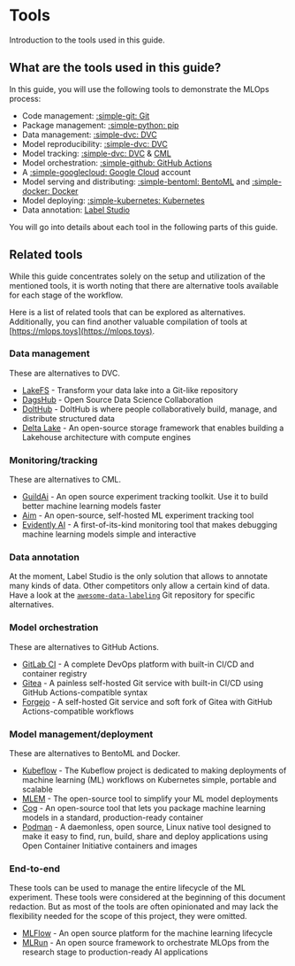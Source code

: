 # Tools

Introduction to the tools used in this guide.

## What are the tools used in this guide?

In this guide, you will use the following tools to demonstrate the MLOps
process:

- Code management: [:simple-git: Git](https://git-scm.com/)
- Package management: [:simple-python: pip](https://pip.pypa.io/)
- Data management: [:simple-dvc: DVC](https://dvc.org/)
- Model reproducibility: [:simple-dvc: DVC](https://dvc.org/)
- Model tracking: [:simple-dvc: DVC](https://dvc.org/) & [CML](https://cml.dev/)
- Model orchestration:
  [:simple-github: GitHub Actions](https://github.com/features/actions)
- A [:simple-googlecloud: Google Cloud](https://cloud.google.com) account
- Model serving and distributing:
  [:simple-bentoml: BentoML](https://bentoml.com/) and
  [:simple-docker: Docker](https://docker.com/)
- Model deploying: [:simple-kubernetes: Kubernetes](https://kubernetes.io/)
- Data annotation: [Label Studio](https://labelstud.io/)

You will go into details about each tool in the following parts of this guide.

<!-- TODO: Add an illustration to display the different tools and their
purposes? -->

## Related tools

While this guide concentrates solely on the setup and utilization of the
mentioned tools, it is worth noting that there are alternative tools available
for each stage of the workflow.

Here is a list of related tools that can be explored as alternatives.
Additionally, you can find another valuable compilation of tools at
[https://mlops.toys](https://mlops.toys).

### Data management

These are alternatives to DVC.

- [LakeFS](https://lakefs.io/) - Transform your data lake into a Git-like
  repository
- [DagsHub](https://dagshub.com/) - Open Source Data Science Collaboration
- [DoltHub](https://www.dolthub.com/) - DoltHub is where people collaboratively
  build, manage, and distribute structured data
- [Delta Lake](https://delta.io/) - An open-source storage framework that
  enables building a Lakehouse architecture with compute engines

### Monitoring/tracking

These are alternatives to CML.

- [GuildAi](https://guild.ai/) - An open source experiment tracking toolkit. Use
  it to build better machine learning models faster
- [Aim](https://aimstack.io/) - An open-source, self-hosted ML experiment
  tracking tool
- [Evidently AI](https://evidentlyai.com/) - A first-of-its-kind monitoring tool
  that makes debugging machine learning models simple and interactive

### Data annotation

At the moment, Label Studio is the only solution that allows to annotate many
kinds of data. Other competitors only allow a certain kind of data. Have a look
at the
[`awesome-data-labeling`](https://github.com/heartexlabs/awesome-data-labeling)
Git repository for specific alternatives.

### Model orchestration

These are alternatives to GitHub Actions.

- [GitLab CI](https://about.gitlab.com/topics/ci-cd/) - A complete DevOps platform with built-in CI/CD and container registry
- [Gitea](https://about.gitea.com/) - A painless self-hosted Git service with
  built-in CI/CD using GitHub Actions-compatible syntax
- [Forgejo](https://forgejo.org/) - A self-hosted Git service and soft fork of
  Gitea with GitHub Actions-compatible workflows

### Model management/deployment

These are alternatives to BentoML and Docker.

- [Kubeflow](https://www.kubeflow.org/) - The Kubeflow project is dedicated to
  making deployments of machine learning (ML) workflows on Kubernetes simple,
  portable and scalable
- [MLEM](https://mlem.ai/) - The open-source tool to simplify your ML model
  deployments
- [Cog](https://github.com/replicate/cog) - An open-source tool that lets you
  package machine learning models in a standard, production-ready container
- [Podman](https://podman.io/) - A daemonless, open source, Linux native tool
  designed to make it easy to find, run, build, share and deploy applications
  using Open Container Initiative containers and images

### End-to-end

These tools can be used to manage the entire lifecycle of the ML experiment.
These tools were considered at the beginning of this document redaction. But as
most of the tools are often opinionated and may lack the flexibility needed for
the scope of this project, they were omitted.

- [MLFlow](https://mlflow.org/) - An open source platform for the machine
  learning lifecycle
- [MLRun](https://www.mlrun.org/) - An open source framework to orchestrate
  MLOps from the research stage to production-ready AI applications
